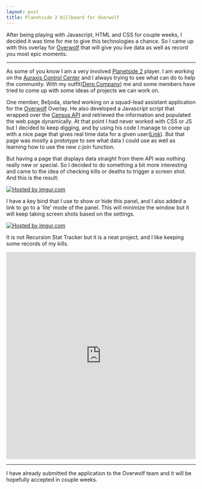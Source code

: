 ```yaml
---
layout: post
title: Planetside 2 Killboard for Overwolf
---
```


After being playing with Javascript, HTML and CSS for couple weeks, I decided it was time for me to give this technologies a chance. So I came up with this overlay for [Overwolf](http://www.overwolf.com/) that will give you live data as well as record you most epic moments.

-----

As some of you know I am a very involved [Planetside 2](https://www.planetside2.com/home) player. I am working on the [Auraxis Control Center](https://play.google.com/store/apps/details?id=com.cesarandres.ps2link) and I always trying to see what can do to help the community. With my outfit([Derp Company](http://derpcompany.com/home/)) me and some members have tried to come up with some ideas of projects we can work on. 

One member, Beljoda, started working on a squad-lead assistant application for the [Overwolf](http://www.overwolf.com/) Overlay. He also developed a Javascript script that wrapped over the [Census API](https://census.soe.com/) and retrieved the information and populated the web page dynamically. At that point I had never worked with CSS or JS but I decided to keep digging, and by using his code I manage to come up with a nice page that gives real time data for a given user([Link](http://ndacm.org/~ramirezs/sla/Player_Dashboard.html)). But that page was mostly a prototype to see what data I could use as well as learning how to use the new c:join function.

But having a page that displays data straight from them API was nothing really new or special. So I decided to do something a bit more interesting and came to the idea of checking kills or deaths to trigger a screen shot. And this is the result:

<a href="http://imgur.com/3jHUNDN"><img src="http://i.imgur.com/3jHUNDN.jpg" title="Hosted by imgur.com" /></a>

I have a key bind that I use to show or hide this panel, and I also added a link to go to a 'lite' mode of the panel. This will minimize the window but it will keep taking screen shots based on the settings.

<a href="http://imgur.com/F3RjwPn"><img src="http://i.imgur.com/F3RjwPn.jpg" title="Hosted by imgur.com"/></a>

It is not Recursion Stat Tracker but it is a neat project, and I like keeping some records of my kills.

<iframe class="imgur-album" width="100%" height="550" frameborder="0" src="http://imgur.com/a/p6XhQ/embed"></iframe>

-----

I have already submitted the application to the Overwolf team and it will be hopefully accepted in couple weeks.
